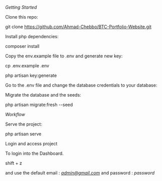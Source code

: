 *Getting Started*

Clone this repo:


git clone https://github.com/Ahmad-Chebbo/BTC-Portfolio-Website.git


Install php dependencies:


composer install


Copy the env.example file to .env and generate new key:


cp .env.example .env

php artisan key:generate


Go to the .env file and change the database credentials to your database:

Migrate the database and the seeds:


php artisan migrate:fresh --seed


*Workflow*

Serve the project:


php artisan serve


Login and access project 

To login into the Dashboard.


shift + z


and use the default email : *admin@gmail.com* and password : *password*
